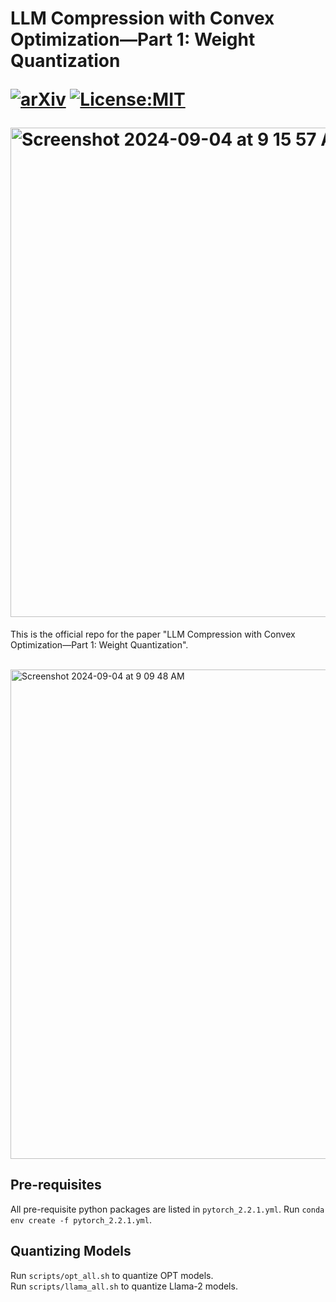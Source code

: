 <h1> LLM Compression with Convex Optimization—Part 1: Weight Quantization

[![arXiv](https://img.shields.io/badge/arXiv-2312.03102-b31b1b.svg)](https://arxiv.org/abs/)
[![License:MIT](https://img.shields.io/badge/License-MIT-blue.svg)](LICENSE)

<img width="783" alt="Screenshot 2024-09-04 at 9 15 57 AM" src="https://github.com/user-attachments/assets/6a3385e2-9c43-425d-b9db-914c11c85648">
</h1>

This is the official repo for the paper "LLM Compression with Convex Optimization—Part 1: Weight Quantization".

<br/>
<img width="783" alt="Screenshot 2024-09-04 at 9 09 48 AM" src="https://github.com/user-attachments/assets/ef9f6f0c-f32d-4f13-a951-36a7a043d974">

<h2>Pre-requisites</h2>

All pre-requisite python packages are listed in `pytorch_2.2.1.yml`. Run `conda env create -f pytorch_2.2.1.yml`.</br>


<h2>Quantizing Models</h2>

Run `scripts/opt_all.sh` to quantize OPT models.</br>
Run `scripts/llama_all.sh` to quantize Llama-2 models.</br>
